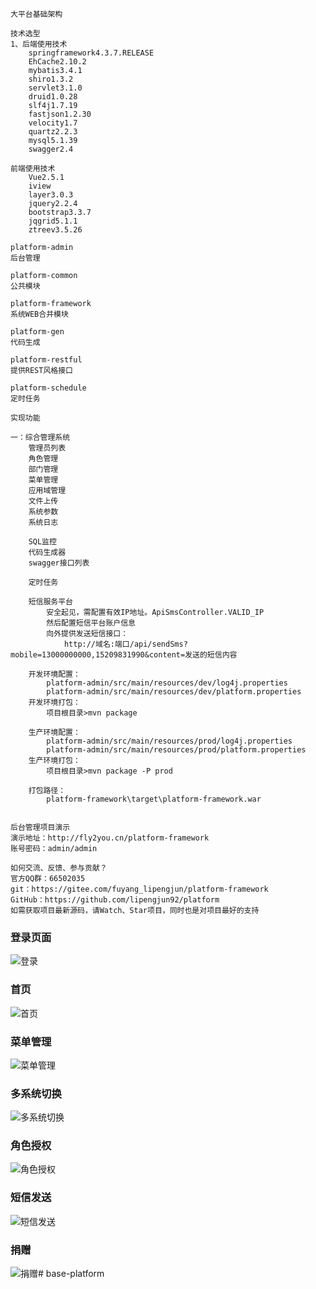     大平台基础架构

    技术选型
    1、后端使用技术
        springframework4.3.7.RELEASE
        EhCache2.10.2
        mybatis3.4.1
        shiro1.3.2
        servlet3.1.0
        druid1.0.28
        slf4j1.7.19
        fastjson1.2.30
        velocity1.7
        quartz2.2.3
        mysql5.1.39
        swagger2.4
        
    前端使用技术
        Vue2.5.1
        iview
        layer3.0.3
        jquery2.2.4
        bootstrap3.3.7
        jqgrid5.1.1
        ztreev3.5.26

    platform-admin 
    后台管理

    platform-common 
    公共模块
    
    platform-framework 
    系统WEB合并模块
    
    platform-gen 
    代码生成

    platform-restful 
    提供REST风格接口

    platform-schedule 
    定时任务
    
    实现功能

    一：综合管理系统
        管理员列表
        角色管理
        部门管理
        菜单管理
        应用域管理
        文件上传
        系统参数
        系统日志
        
        SQL监控
        代码生成器
        swagger接口列表
        
        定时任务
        
        短信服务平台
            安全起见，需配置有效IP地址。ApiSmsController.VALID_IP
            然后配置短信平台账户信息
		    向外提供发送短信接口：
		        http://域名:端口/api/sendSms?mobile=13000000000,15209831990&content=发送的短信内容
		
		开发环境配置：
			platform-admin/src/main/resources/dev/log4j.properties
			platform-admin/src/main/resources/dev/platform.properties
		开发环境打包：
			项目根目录>mvn package
		
		生产环境配置：
			platform-admin/src/main/resources/prod/log4j.properties
			platform-admin/src/main/resources/prod/platform.properties
		生产环境打包：
			项目根目录>mvn package -P prod
		
		打包路径：
			platform-framework\target\platform-framework.war
		
		
    后台管理项目演示
    演示地址：http://fly2you.cn/platform-framework
    账号密码：admin/admin
    
    如何交流、反馈、参与贡献？
    官方QQ群：66502035
    git：https://gitee.com/fuyang_lipengjun/platform-framework
    GitHub：https://github.com/lipengjun92/platform
    如需获取项目最新源码，请Watch、Star项目，同时也是对项目最好的支持

	
### 登录页面
![](https://platform-wxmall.oss-cn-beijing.aliyuncs.com/upload/20180618/13484892802ad2.png "登录")
### 首页
![](https://platform-wxmall.oss-cn-beijing.aliyuncs.com/upload/20180618/134920465c011b.png "首页")
### 菜单管理
![](https://platform-wxmall.oss-cn-beijing.aliyuncs.com/upload/20180618/135042481d1b4e.png "菜单管理")
### 多系统切换
![](https://platform-wxmall.oss-cn-beijing.aliyuncs.com/upload/20180618/134937754189a3.png "多系统切换")
### 角色授权
![](https://platform-wxmall.oss-cn-beijing.aliyuncs.com/upload/20180618/13495698447ff5.png "角色授权")
### 短信发送
![](https://platform-wxmall.oss-cn-beijing.aliyuncs.com/upload/20180618/1350145323d71d.png "短信发送")
### 捐赠
![](https://platform-wxmall.oss-cn-beijing.aliyuncs.com/upload/20180618/13505517181d30.png "捐赠")# base-platform
